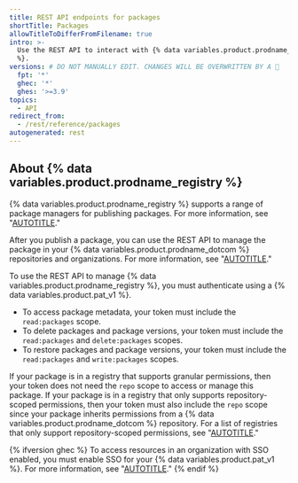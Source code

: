 ```yaml
---
title: REST API endpoints for packages
shortTitle: Packages
allowTitleToDifferFromFilename: true
intro: >-
  Use the REST API to interact with {% data variables.product.prodname_registry
  %}.
versions: # DO NOT MANUALLY EDIT. CHANGES WILL BE OVERWRITTEN BY A 🤖
  fpt: '*'
  ghec: '*'
  ghes: '>=3.9'
topics:
  - API
redirect_from:
  - /rest/reference/packages
autogenerated: rest
---
```


## About {% data variables.product.prodname_registry %}

{% data variables.product.prodname_registry %} supports a range of package managers for publishing packages. For more information, see "[AUTOTITLE](/packages/learn-github-packages/introduction-to-github-packages#supported-clients-and-formats)."

After you publish a package, you can use the REST API to manage the package in your {% data variables.product.prodname_dotcom %} repositories and organizations. For more information, see "[AUTOTITLE](/packages/learn-github-packages/deleting-and-restoring-a-package)."

To use the REST API to manage {% data variables.product.prodname_registry %}, you must authenticate using a {% data variables.product.pat_v1 %}.
- To access package metadata, your token must include the `read:packages` scope.
- To delete packages and package versions, your token must include the `read:packages` and `delete:packages` scopes.
- To restore packages and package versions, your token must include the `read:packages` and `write:packages` scopes.

If your package is in a registry that supports granular permissions, then your token does not need the `repo` scope to access or manage this package. If your package is in a registry that only supports repository-scoped permissions, then your token must also include the `repo` scope since your package inherits permissions from a {% data variables.product.prodname_dotcom %} repository. For a list of registries that only support repository-scoped permissions, see "[AUTOTITLE](/packages/learn-github-packages/about-permissions-for-github-packages#permissions-for-repository-scoped-packages)."

{% ifversion ghec %}
To access resources in an organization with SSO enabled, you must enable SSO for your {% data variables.product.pat_v1 %}. For more information, see "[AUTOTITLE](/authentication/authenticating-with-saml-single-sign-on/authorizing-a-personal-access-token-for-use-with-saml-single-sign-on)."
{% endif %}

<!-- Content after this section is automatically generated -->
